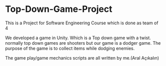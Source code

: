 # Top-Down-Game-Project
This is a Project for Software Engineering Course which is done as team of 4

We developed a game in Unity. Which is a Top down game with a twist. normally top down games are shooters but our game is a dodger game. 
The purpose of the game is to collect items while dodging enemies.

The game play/game mechanics scripts are all written by me.(Aral Açıkalın)
